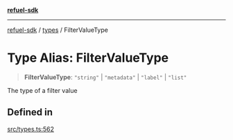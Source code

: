 [**refuel-sdk**](../../README.md)

***

[refuel-sdk](../../modules.md) / [types](../README.md) / FilterValueType

# Type Alias: FilterValueType

> **FilterValueType**: `"string"` \| `"metadata"` \| `"label"` \| `"list"`

The type of a filter value

## Defined in

[src/types.ts:562](https://github.com/refuel-ai/refuel-sdk/blob/6bdaa976108229093d96ed4ea0b79dde2d2eeea9/src/types.ts#L562)
